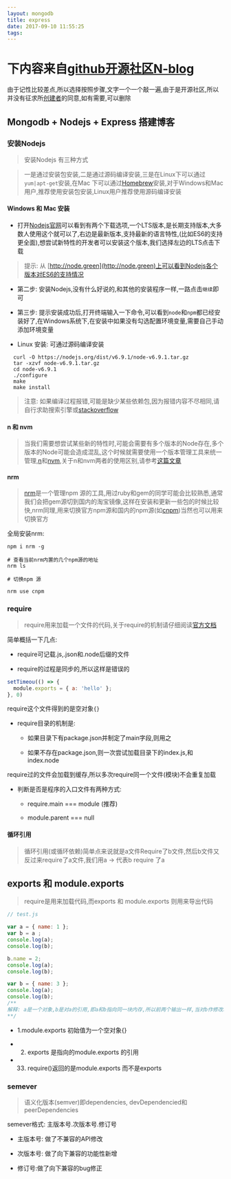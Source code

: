 ```yaml
---
layout: mongodb
title: express
date: 2017-09-10 11:55:25
tags:
---
```


# 下内容来自[github开源社区N-blog](https://github.com/nswbmw/N-blog)

由于记性比较差点,所以选择按照步骤,文字一个一个敲一遍,由于是开源社区,所以并没有征求所[创建者](https://github.com/nswbmw)的同意,如有需要,可以删除


## Mongodb + Nodejs + Express 搭建博客

### 安装Nodejs

> 安装Nodejs 有三种方式

> 一是通过安装包安装,二是通过源码编译安装,三是在Linux下可以通过`yum|apt-get`安装,在Mac 下可以通过[Homebrew](https://brew.sh/)安装,对于Windows和Mac用户,推荐使用安装包安装,Linux用户推荐使用源码编译安装

#### Windows 和 Mac 安装


- 打开[Nodejs官网](https://nodejs.org/en/)可以看到有两个下载选项,一个LTS版本,是长期支持版本,大多数人使用这个就可以了,右边是最新版本,支持最新的语言特性,(比如ES6的支持更全面),想尝试新特性的开发者可以安装这个版本,我们选择左边的LTS点击下载

> 提示: 从 [http://node.green](http://node.green)上可以看到Nodejs各个版本对ES6的支持情况

- 第二步: 安装Nodejs,没有什么好说的,和其他的安装程序一样,一路点击`继续`即可

- 第三步: 提示安装成功后,打开终端输入一下命令,可以看到`node`和`npm`都已经安装好了,在Windows系统下,在安装中如果没有勾选配置环境变量,需要自己手动添加环境变量

- Linux 安装: 可通过源码编译安装

```vim
  curl -O https://nodejs.org/dist/v6.9.1/node-v6.9.1.tar.gz
  tar -xzvf node-v6.9.1.tar.gz
  cd node-v6.9.1
  ./configure
  make
  make install
```

> 注意: 如果编译过程报错,可能是缺少某些依赖包,因为报错内容不尽相同,请自行求助搜索引擎或[stackoverflow](https://stackoverflow.com/)

#### n 和 nvm

> 当我们需要想尝试某些新的特性时,可能会需要有多个版本的Node存在,多个版本的Node可能会造成混乱,这个时候就需要使用一个版本管理工具来统一管理,[n](https://github.com/tj/n)和[nvm](https://github.com/creationix/nvm),关于n和nvm两者的使用区别,请参考[这篇文章](http://taobaofed.org/blog/2015/11/17/nvm-or-n/)

#### nrm

> [nrm]()是一个管理npm 源的工具,用过ruby和gem的同学可能会比较熟悉,通常我们会把gem源切到国内的淘宝镜像,这样在安装和更新一些包的时候比较快,nrm同理,用来切换官方npm源和国内的npm源(如[cnpm](https://cnpmjs.org/))当然也可以用来切换官方

全局安装nrm:

```vim
npm i nrm -g

# 查看当前nrm内置的几个npm源的地址
nrm ls

# 切换npm 源

nrm use cnpm
```

### require

> require用来加载一个文件的代码,关于require的机制请仔细阅读[官方文档](https://nodejs.org/api/modules.html)

简单概括一下几点:

- require可记载.js,.json和.node后缀的文件

- require的过程是同步的,所以这样是错误的

```javascript
setTimeou(() => {
  module.exports = { a: 'hello' };
}, 0)

```

require这个文件得到的是空对象`{}`

- require目录的机制是:

  - 如果目录下有package.json并制定了main字段,则用之

  - 如果不存在package.json,则一次尝试加载目录下的index.js,和index.node

require过的文件会加载到缓存,所以多次require同一个文件(模块)不会重复加载

- 判断是否是程序的入口文件有两种方式:

  - require.main === module (推荐)

  - module.parent === null

#### 循环引用

> 循环引用(或循环依赖)简单点来说就是a文件Require了b文件,然后b文件又反过来require了a文件,我们用a -> 代表b require 了a

## exports 和 module.exports

> require是用来加载代码,而exports 和 module.exports 则用来导出代码

```javascript
// test.js

var a = { name: 1 };
var b = a ;
console.log(a);
console.log(b);

b.name = 2;
console.log(a);
console.log(b);

var b = { name: 3 };
console.log(a);
console.log(b);
/**
解释: a是一个对象,b是对a的引用,即a和b指向同一块内存,所以前两个输出一样,当对b作修改时,即a和b指向同一块内存地址的内容发生了改变,所以a也会体现出来,所以第三四个输出一样,当b被覆盖时,b自新增了一块新的内存,a还是指向原来的内存,所以最后两个输出不一样
**/
```

- 1.module.exports 初始值为一个空对象{}

- 2. exports 是指向的module.exports 的引用

- 33. require()返回的是module.exports 而不是exports


### semever

> 语义化版本(semver)即dependencies, devDependencied和peerDependencies

semever格式: 主版本号.次版本号.修订号

- 主版本号: 做了不兼容的API修改

- 次版本号: 做了向下兼容的功能性新增

- 修订号:做了向下兼容的bug修正


